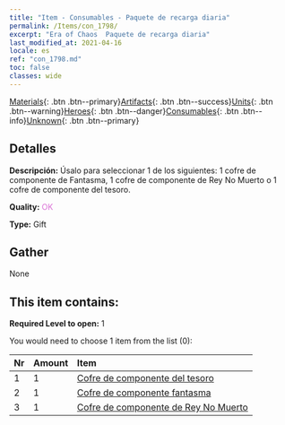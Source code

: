 ```yaml
---
title: "Item - Consumables - Paquete de recarga diaria"
permalink: /Items/con_1798/
excerpt: "Era of Chaos  Paquete de recarga diaria"
last_modified_at: 2021-04-16
locale: es
ref: "con_1798.md"
toc: false
classes: wide
---
```

 [Materials](/es/Items/){: .btn .btn--primary}[Artifacts](/es/Items/Artifacts/){: .btn .btn--success}[Units](/es/Items/Units/){: .btn .btn--warning}[Heroes](/es/Items/Heroes/){: .btn .btn--danger}[Consumables](/es/Items/Consumables/){: .btn .btn--info}[Unknown](/es/Items/Unknown/){: .btn .btn--primary}

## Detalles
 **Descripción:** Úsalo para seleccionar 1 de los siguientes: 1 cofre de componente de Fantasma, 1 cofre de componente de Rey No Muerto o 1 cofre de componente del tesoro.

 **Quality:** <span style="color: #DA70D6">OK</span>

 **Type:** Gift

## Gather

  None

## This item contains:

 **Required Level to open:** 1

 You would need to choose 1 item from the list (0):

  | Nr | Amount |     Item    |
  |:---|:-------|:------------|
  | 1 | 1 | [Cofre de componente del tesoro](/es/Items/con_1383/) |  | 
  | 2 | 1 | [Cofre de componente fantasma](/es/Items/con_1339/) |  | 
  | 3 | 1 | [Cofre de componente de Rey No Muerto](/es/Items/con_1340/) |  | 
